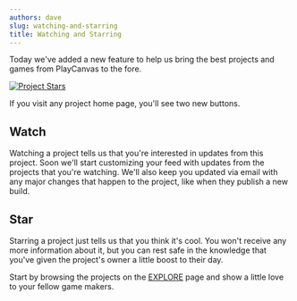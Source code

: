 ```yaml
---
authors: dave
slug: watching-and-starring
title: Watching and Starring
---
```


Today we've added a new feature to help us bring the best projects and games from PlayCanvas to the fore.

[![Project Stars](/img/swooop-dashboard.jpg)](/img/swooop-dashboard.jpg)

<!-- truncate -->

If you visit any project home page, you'll see two new buttons.

## Watch

Watching a project tells us that you're interested in updates from this project. Soon we'll start customizing your feed with updates from the projects that you're watching. We'll also keep you updated via email with any major changes that happen to the project, like when they publish a new build.

## Star

Starring a project just tells us that you think it's cool. You won't receive any more information about it, but you can rest safe in the knowledge that you've given the project's owner a little boost to their day.

Start by browsing the projects on the [EXPLORE](https://playcanvas.com/explore/featured) page and show a little love to your fellow game makers.
